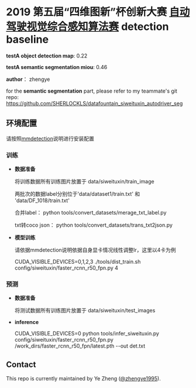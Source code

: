 
# 2019 第五届“四维图新”杯创新大赛 [自动驾驶视觉综合感知算法赛](https://www.datafountain.cn/competitions/366) detection baseline

**testA object detection map**: 0.22

**testA semantic segmentation miou**: 0.46

**author**： zhengye

for the **semantic segmentation** part, please refer to my teammate's git repo: https://github.com/SHERLOCKLS/datafountain_siweituxin_autodriver_seg

## 环境配置

请按照[mmdetection](https://github.com/open-mmlab/mmdetection)说明进行安装配置

### 训练

- **数据准备**

  将训练数据所有训练图片放置于 data/siweituxin/train_image
  
  两批次的数据label分别位于'data/dataset1/train.txt' 和 'data/DF_1018/train.txt'
  
  合并label： python tools/convert_datasets/merage_txt_label.py
  
  txt转coco json： python  tools/convert_datasets/trans_txt2json.py

- **模型训练**

  请依据mmdetection说明依据自身显卡情况线性调整lr，这里以4卡为例
  
  CUDA_VISIBLE_DEVICES=0,1,2,3 ./tools/dist_train.sh config/siweituxin/faster_rcnn_r50_fpn.py 4


### 预测

- **数据准备**

  将测试数据所有训练图片放置于 data/siweituxin/test_images

- **inference**
  
  CUDA_VISIBLE_DEVICES=0 python tools/infer_siweituxin.py config/siweituxin/faster_rcnn_r50_fpn.py /work_dirs/faster_rcnn_r50_fpn/latest.pth --out det.txt


## Contact

This repo is currently maintained by Ye Zheng ([@zhengye1995](https://github.com/zhengye1995)).
